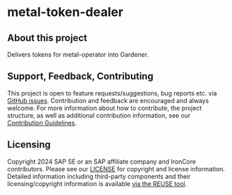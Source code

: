 # metal-token-dealer

## About this project

Delivers tokens for metal-operator into Gardener.

## Support, Feedback, Contributing

This project is open to feature requests/suggestions, bug reports etc. via [GitHub issues](https://github.com/ironcore-dev/metal-token-dealer/issues). Contribution and feedback are encouraged and always welcome. For more information about how to contribute, the project structure, as well as additional contribution information, see our [Contribution Guidelines](CONTRIBUTING.md).

## Licensing

Copyright 2024 SAP SE or an SAP affiliate company and IronCore contributors. Please see our [LICENSE](LICENSE) for copyright and license information. Detailed information including third-party components and their licensing/copyright information is available [via the REUSE tool](https://api.reuse.software/info/github.com/ironcore-dev/metal-token-dealer).
